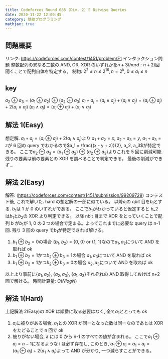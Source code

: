 ```yaml
---
title: Codeforces Round 685 (Div. 2) E Bitwise Queries
date: 2020-11-22 12:09:45
category: 競技プログラミング
mathjax: true
---
```


## 問題概要

リンク: https://codeforces.com/contest/1451/problem/E1
インタラクション問題
整数配列の異なる二数の AND, OR, XOR のいずれかを$n+3(hard: n+2)$回聞くことで配列自体を特定する。
制約: $2^2 \leq n \leq 2^{16}, n = 2^k$, $0 \leq a_i \leq n$

## key

$a_2 \ \oplus \ a_3 = (a_1 \ \oplus \ a_2) \ \oplus \ (a_2 \ \oplus \ a_3)$
$a_i + a_j = (a_i \ \wedge \ a_j) + (a_i \ \vee \ a_j) = (a_i \ \oplus \ a_j) + 2(a_i \ \wedge \ a_j)$
$(a_i \ \wedge \ a_j) = (a_i \ \oplus \ a_j) + (a_i \ \vee \ a_j)$

## 解法 1(Easy)

想定解.
$a_i + a_j = (a_i \ \oplus \ a_j) + 2(a_i \ \wedge \ a_j)$より
$a_1 + a_2 = x$, $a_2 + a_3 = y$, $a_1 + a_3 = z$が 6 回の query でわかるので$a_1 = \frac{(x - y + z)}{2}, a_2, a_3$が特定できる。
ここで$a_2 \ \oplus \ a_3 = (a_1 \ \oplus \ a_2) \ \oplus \ (a_2 \ \oplus \ a_3)$よりこれを 5 回に削減可能. 残りの要素は前の要素との XOR を調べることで判定できる。
最後の削減ができず...

## 解法 2(Easy)

解答: (https://codeforces.com/contest/1451/submission/99209729)
コンテスト後, これで解いた. hard の想定解の一部に似ている。
以降$a_i$の qbit 目を$b_i$とする. $b_1$は 1 か 0 のいずれかである。 ここで$b_1$がわかっていると仮定すると b_2 は$b_1$と$b_2$の XOR より判定できる。
以降 nbit 目まで XOR をとっていくことで配列 b が$b_1$が 1, 0 の２つの場合で定まる。よってこれまでに必要な query は n-1 回. 残り 3 回の query で$b_1$が特定できれば解ける。

1. $b_1 \oplus b_2 = 0$の場合
   {$b_1, b_2$} = {0, 0} or {1, 1}なので$a_1, a_2$について AND を取れば ok
2. $b_1 \oplus b_2 = 1$かつ$b_2 \oplus b_3 = 1$の場合
   $a_1, a_3$について AND を取れば ok
3. $b_1 \oplus b_2 = 1$かつ$b_2 \oplus b_3 = 0$の場合
   $a_2, a_3$について AND を取れば ok

以上より事前に{$a_1, a_2$}, {$a_2, a_3$}, {$a_1, a_3$}それぞれの AND 取得しておけば n+2 回で解ける。
時間計算量: $O(NlogN)$

## 解法 1(Hard)

上記解法 2(Easy)の XOR は順番に取る必要はなく, 全て$a_1$ととっても ok

1. $a_i$に被りがある場合, $a_1$との XOR が同一となった数は同一なのであとは XOR をたどることで n 回で ok
2. 被りがない場合, a には 0 から n-1 のすべての値が含まれる。 ここで$a_1 \oplus a_i = n-1$になるような i は必ず存在し, このとき, $a_1 \oplus a_i = a_1 + a_i = (a_1 \ \oplus \ a_i) + 2(a_1 \ \wedge \ a_i)$よって AND が分かり, 一つ減らすことができる。
